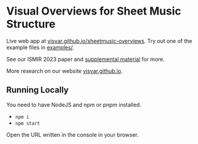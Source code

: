# Visual Overviews for Sheet Music Structure

Live web app at [visvar.github.io/sheetmusic-overviews](https://visvar.github.io/sheetmusic-overviews/).
Try out one of the example files in [examples/](./examples/).

See our ISMIR 2023 paper and [supplemental material](./supplemental.pdf) for more.

More research on our website [visvar.github.io](https://visvar.github.io/).

## Running Locally

You need to have NodeJS and npm or pnpm installed.

- `npm i`
- `npm start`

Open the URL written in the console in your browser.
